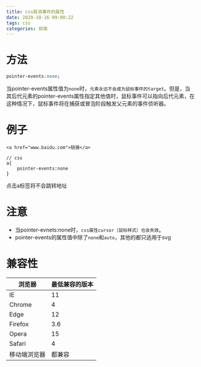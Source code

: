 ```yaml
---
title: css取消事件的属性
date: 2020-10-16 09:00:22
tags: css
categories: 前端
---
```

<script type="text/javascript" src="/js/bai.js"></script>

# 方法

```css
pointer-events:none;
```
当pointer-events属性值为`none`时，`元素永远不会成为鼠标事件的target`。但是，当其后代元素的pointer-events属性指定其他值时，鼠标事件可以指向后代元素，在这种情况下，鼠标事件将在捕获或冒泡阶段触发父元素的事件侦听器。

# 例子

```
<a href="www.baidu.com">链接</a>

// css
a{
    pointer-events:none
}
```
<!-- more -->
点击a标签将不会跳转地址

# 注意
- 当pointer-evnets:none时，`css属性cursor（鼠标样式）也会失效`。
- pointer-events的属性值中除了`none`和`auto`，其他的都只适用于svg

# 兼容性
| 浏览器 | 最低兼容的版本 |
| ---- | ---- |
| IE |  11 |
| Chrome | 4 |
| Edge | 12 |
| Firefox | 3.6 |
| Opera | 15 |
| Safari | 4 |
| 移动端浏览器 | 都兼容 |
